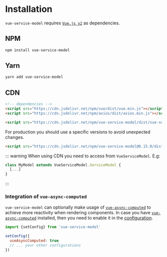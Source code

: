 # Installation

`vue-service-model` requires [`Vue.js v2`](https://vuejs.org/) as dependencies.

## NPM
```sh
npm install vue-service-model
```

## Yarn
```sh
yarn add vue-service-model
```

## CDN
```html
<!-- dependencies -->
<script src="https://cdn.jsdelivr.net/npm/vue/dist/vue.min.js"></script>
<script src="https://cdn.jsdelivr.net/npm/axios/dist/axios.min.js"></script>

<script src="https://cdn.jsdelivr.net/npm/vue-service-model/dist/vue-service-model.min.js"></script>
```

For production you should use a specific versions to avoid unexpected changes.
```html
<script src="https://cdn.jsdelivr.net/npm/vue-service-model@0.15.0/dist/vue-service-model.min.js"></script>
```

::: warning
When using CDN you need to access from `VueServiceModel`. E.g:
```js
class MyModel extends VueServiceModel.ServiceModel {
  [...]
}
```
:::

### Integration of `vue-async-computed`

`vue-service-model` can optionally make usage of [`vue-async-computed`](https://github.com/foxbenjaminfox/vue-async-computed)
to achieve more reactivity when rendering components. In case you have [`vue-async-computed`](https://github.com/foxbenjaminfox/vue-async-computed)
installed, then you need to enable it in the [configuration](/guide/configuration.html#vue-async-computed).

```js
import {setConfig} from 'vue-service-model'

setConfig({
  useAsyncComputed: true
  // ... your other configurations
})
```
